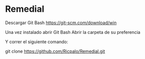 # Remedial

Descargar Git Bash
https://git-scm.com/download/win

Una vez instalado abrir Git Bash
Abrir la carpeta de su preferencia

Y correr el siguiente comando:

git clone https://github.com/Ricpalo/Remedial.git

